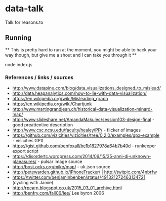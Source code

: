 # data-talk
Talk for reasons.to


## Running

** This is pretty hard to run at the moment, you might be able to hack your way
though, but give me a shout and I can take you through it **

node index.js


### References / links / sources

* http://www.datapine.com/blog/data_visualizations_designed_to_mislead/
* http://data.heapanalytics.com/how-to-lie-with-data-visualization/
* https://en.wikipedia.org/wiki/Misleading_graph
* https://en.wikipedia.org/wiki/Chartjunk
* http://www.martingrandjean.ch/historical-data-visualization-minard-map/
* http://www.slideshare.net/AmandaMakulec/session103-design-final - good preattentive description
* http://www.csc.ncsu.edu/faculty/healey/PP/ - flicker of images
* https://github.com/vizicities/vizicities/tree/0.2.0/examples/gpx-example - visicities GPX
* https://gist.github.com/benfoxall/be1b1827978a64b7b40d - runkeeper export script
* https://disordertc.wordpress.com/2014/06/15/35-anni-di-unknown-plaeasures/ - pulsar image source
* http://bost.ocks.org/mike/map/ - uk.json source
* http://petewarden.github.io/iPhoneTracker/ | http://twitpic.com/4nbrfw
* https://twitter.com/benjaminbenben/status/491321272463134721 (cycling with Jamie)
* http://rpcarn.blogspot.co.uk/2015_03_01_archive.html
* http://benfry.com/fall06/lee/ Lee byron 2006
